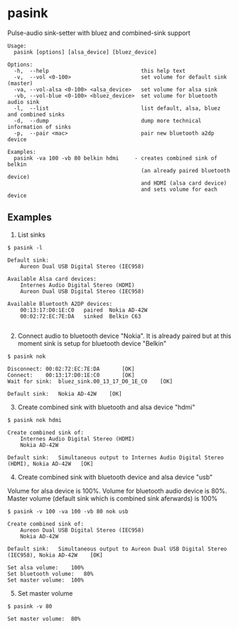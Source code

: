 # pasink
Pulse-audio sink-setter with bluez and combined-sink support

```
Usage:
  pasink [options] [alsa_device] [bluez_device]

Options:
  -h,  --help                             this help text
  -v,  --vol <0-100>                      set volume for default sink (master)
  -va, --vol-alsa <0-100> <alsa_device>   set volume for alsa sink
  -vb, --vol-blue <0-100> <bluez_device>  set volume for bluetooth audio sink
  -l,  --list                             list default, alsa, bluez and combined sinks
  -d,  --dump                             dump more technical information of sinks
  -p,  --pair <mac>                       pair new bluetooth a2dp device

Examples:
  pasink -va 100 -vb 80 belkin hdmi     - creates combined sink of belkin
                                          (an already paired bluetooth device)
                                          and HDMI (alsa card device)
                                          and sets volume for each device
```

## Examples

1. List sinks

```
$ pasink -l

Default sink:
	Aureon Dual USB Digital Stereo (IEC958)

Available Alsa card devices:
	Internes Audio Digital Stereo (HDMI)
	Aureon Dual USB Digital Stereo (IEC958)

Available Bluetooth A2DP devices:
	00:13:17:D0:1E:C0	paired	Nokia AD-42W
	00:02:72:EC:7E:DA	sinked	Belkin C63
  
 ```
 
 2. Connect audio to bluetooth device "Nokia". It is already paired but at this moment sink is setup for bluetooth device "Belkin"
 
 ```
 $ pasink nok

Disconnect:	00:02:72:EC:7E:DA 		[OK]
Connect:	00:13:17:D0:1E:C0 		[OK]
Wait for sink:	bluez_sink.00_13_17_D0_1E_C0 	[OK]

Default sink:	Nokia AD-42W 	[OK]
```

3. Create combined sink with bluetooth and alsa device "hdmi"

```
$ pasink nok hdmi

Create combined sink of:
	Internes Audio Digital Stereo (HDMI)
	Nokia AD-42W

Default sink:	Simultaneous output to Internes Audio Digital Stereo (HDMI), Nokia AD-42W 	[OK]
```

4. Create combined sink with bluetooth device and alsa device "usb"

Volume for alsa device is 100%. Volume for bluetooth audio device is 80%. Master volume (default sink which is combined sink aferwards) is 100%
```
$ pasink -v 100 -va 100 -vb 80 nok usb

Create combined sink of:
	Aureon Dual USB Digital Stereo (IEC958)
	Nokia AD-42W

Default sink:	Simultaneous output to Aureon Dual USB Digital Stereo (IEC958), Nokia AD-42W 	[OK]

Set alsa volume:	100%
Set bluetooth volume:	80%
Set master volume:	100%
```

5. Set master volume 

```
$ pasink -v 80

Set master volume:	80%
```
